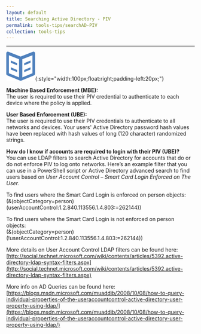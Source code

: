 ```yaml
---
layout: default
title: Searching Active Directory - PIV
permalink: tools-tips/searchAD-PIV
collection: tools-tips
---
```

---
![Book logo](../img/book.png){:style="width:100px;float:right;padding-left:20px;"}

**Machine Based Enforcement (MBE):** <br>
The user is required to use their PIV credential to authenticate to each device where the policy is applied.

**User Based Enforcement (UBE):** <br>
The user is required to use their PIV credentials to authenticate to all networks and devices. Your users' Active Directory password hash values have been replaced with hash values of long (120 character) randomized strings.

**How do I know if accounts are required to login with their PIV (UBE)?** <br>
You can use LDAP filters to search Active Directory for accounts that do or do not enforce PIV to log onto networks. Here’s an example filter that you can use in a PowerShell script or Active Directory advanced search to find users based on *User Account Control – Smart Card Login Enforced on The User.*

To find users where the Smart Card Login is enforced on person objects: <br>
(&(objectCategory=person)(userAccountControl:1.2.840.113556.1.4.803:=262144))

To find users where the Smart Card Login is not enforced on person objects: <br>
(&(objectCategory=person)(!userAccountControl:1.2.840.113556.1.4.803:=262144))


More details on User Account Control LDAP filters can be found here:
[http://social.technet.microsoft.com/wiki/contents/articles/5392.active-directory-ldap-syntax-filters.aspx](http://social.technet.microsoft.com/wiki/contents/articles/5392.active-directory-ldap-syntax-filters.aspx)

More info on AD Queries can be found here:<br>
[https://blogs.msdn.microsoft.com/muaddib/2008/10/08/how-to-query-individual-properties-of-the-useraccountcontrol-active-directory-user-property-using-ldap/](https://blogs.msdn.microsoft.com/muaddib/2008/10/08/how-to-query-individual-properties-of-the-useraccountcontrol-active-directory-user-property-using-ldap/)
